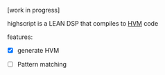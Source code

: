 

[work in progress]

highscript is a LEAN DSP that compiles to [HVM](https://github.com/HigherOrderCo/hvm3) code



features:

 - [x] generate HVM

 - [ ] Pattern matching

